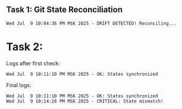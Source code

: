 ## Task 1: Git State Reconciliation

```
Wed Jul  9 10:04:36 PM MSK 2025 - DRIFT DETECTED! Reconciling...
```

# Task 2:
Logs after first check:
```
Wed Jul  9 10:11:10 PM MSK 2025 - OK: States synchronized
```
Final logs:
```
Wed Jul  9 10:11:10 PM MSK 2025 - OK: States synchronized
Wed Jul  9 10:14:28 PM MSK 2025 - CRITICAL: State mismatch!
```
